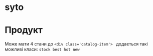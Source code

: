 # syto
# Продукт
Може мати 4 стани
до  ```<div class='catalog-item'> ``` додається такі можливі класи:  ```stock best hot new```
